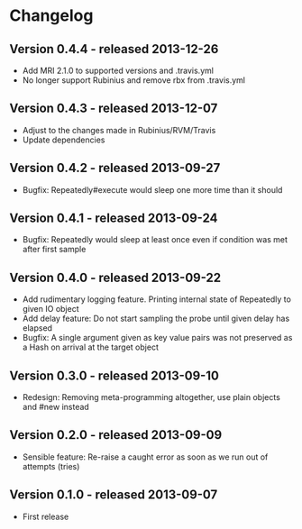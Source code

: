 Changelog
=========

Version 0.4.4 - released 2013-12-26
-------------

* Add MRI 2.1.0 to supported versions and .travis.yml
* No longer support Rubinius and remove rbx from .travis.yml


Version 0.4.3 - released 2013-12-07
-------------

* Adjust to the changes made in Rubinius/RVM/Travis
* Update dependencies


Version 0.4.2 - released 2013-09-27
-------------

* Bugfix: Repeatedly#execute would sleep one more time than it should


Version 0.4.1 - released 2013-09-24
-------------

* Bugfix: Repeatedly would sleep at least once even if condition was met after first sample


Version 0.4.0 - released 2013-09-22
-------------

* Add rudimentary logging feature. Printing internal state of Repeatedly to given IO object
* Add delay feature: Do not start sampling the probe until given delay has elapsed
* Bugfix: A single argument given as key value pairs was not preserved as a Hash on arrival at the target object


Version 0.3.0 - released 2013-09-10
-------------

* Redesign: Removing meta-programming altogether, use plain objects and #new instead


Version 0.2.0 - released 2013-09-09
-------------

* Sensible feature: Re-raise a caught error as soon as we run out of attempts (tries)


Version 0.1.0 - released 2013-09-07
-------------

* First release
